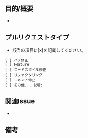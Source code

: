 ## 目的/概要
*

## プルリクエストタイプ

* 該当の項目に[x]を記載してください。
```
[ ] バグ修正
[ ] Feature
[ ] コードスタイル修正
[ ] リファクタリング
[ ] コメント修正
[ ] その他... 説明:
```

## 関連Issue
*

## 備考
